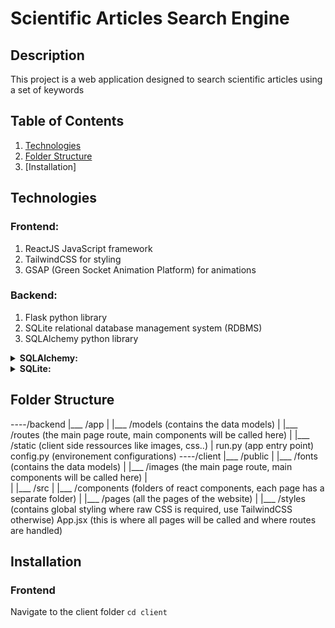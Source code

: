 # Scientific Articles Search Engine

## Description

This project is a web application designed to search scientific articles using a set of keywords
## Table of Contents

1. [Technologies](#technologies)
2. [Folder Structure](#folder-structure)
3. [Installation]

## Technologies
### Frontend:
  1. ReactJS JavaScript framework
  2. TailwindCSS for styling
  3. GSAP (Green Socket Animation Platform) for animations

### Backend:
  1. Flask python library
  2. SQLite relational database management system (RDBMS)
  3. SQLAlchemy python library

   <details>
  <summary><strong>SQLAlchemy:</strong></summary>

  SQLAlchemy is an SQL toolkit and Object-Relational Mapping (ORM) library for Python. It provides a set of high-level APIs for interacting with relational databases. With SQLAlchemy, you can use Python classes to represent database tables and perform database operations in an object-oriented manner.

  [Learn more about SQLAlchemy](https://www.sqlalchemy.org/)
</details>

<details>
  <summary><strong>SQLite:</strong></summary>

  SQLite is a self-contained, serverless, and zero-configuration relational database management system (RDBMS). It's an excellent choice for embedded systems and applications that don't require a separate database server. SQLite is the default database engine used by SQLAlchemy in this project.

  [Learn more about SQLite](https://www.sqlite.org/)
</details>

## Folder Structure
----/backend
            |___ /app
            |    |___ /models    (contains the data models)
            |    |___ /routes    (the main page route, main components will be called here)
            |    |___ /static    (client side ressources like images, css..)
            |
            run.py              (app entry point)
            config.py           (environement configurations)
----/client
            |___ /public
            |    |___ /fonts    (contains the data models)
            |    |___ /images    (the main page route, main components will be called here)
            |    
            |
            |___ /src
            |    |___ /components    (folders of react components, each page has a separate folder)
            |    |___ /pages         (all the pages of the website)
            |    |___ /styles        (contains global styling where raw CSS is required, use TailwindCSS otherwise)
            App.jsx                  (this is where all pages will be called and where routes are handled)

## Installation
### Frontend
  Navigate to the client folder
  ```cd client ```

    
